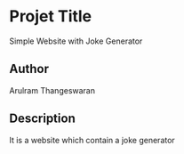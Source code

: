 # Projet Title

Simple Website with Joke Generator

## Author

Arulram Thangeswaran

## Description
It is a website which contain a joke generator 
